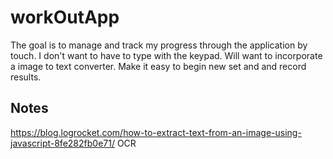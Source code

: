 # workOutApp
The goal is to manage and track my progress through the application by touch.
I don't want to have to type with the keypad.
Will want to incorporate a image to text converter.
Make it easy to begin new set and and record results.

## Notes
https://blog.logrocket.com/how-to-extract-text-from-an-image-using-javascript-8fe282fb0e71/
OCR
